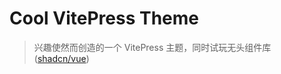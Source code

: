 # Cool VitePress Theme

> 兴趣使然而创造的一个 VitePress 主题，同时试玩无头组件库([shadcn/vue](https://www.shadcn-vue.com/))
